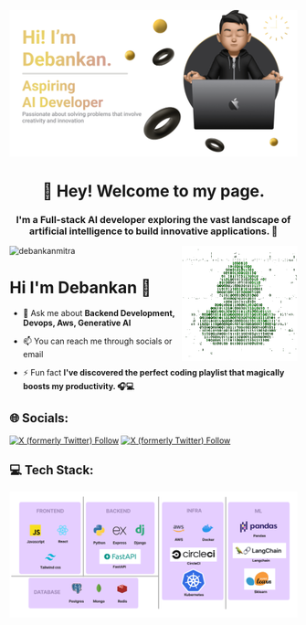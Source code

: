 ![MasterHead](banner.png)
<h1 align="center">🙂 Hey! Welcome to my page. </h1>
<h3 align="center">I'm a Full-stack AI developer exploring the vast landscape of artificial intelligence to build innovative applications. 🚀</h3>

<img align="right" alt="Coding" width="40%" src="duck.gif">

<p align="left"> <img src="https://komarev.com/ghpvc/?username=debankanmitra&label=Profile%20views&color=0e75b6&style=flat" alt="debankanmitra" /> </p>

# Hi I'm Debankan 👋

- 💬 Ask me about **Backend Development, Devops, Aws, Generative AI**

- 📫 You can reach me through socials or email 

- ⚡ Fun fact **I've discovered the perfect coding playlist that magically boosts my productivity. 🎧💻**

<h2 align="left">🌐 Socials:</h2>
<p align="left"><a href="https://twitter.com/intent/follow?screen_name=mitra_debankan" target="blank"><img alt="X (formerly Twitter) Follow" src="https://img.shields.io/badge/Twitter-1D9BF0.svg?style=for-the-badge&logo=Twitter&logoColor=white"></a>
<a href="https://linkedin.com/in/debankanmitra" target="blank"><img alt="X (formerly Twitter) Follow" src="https://img.shields.io/badge/LinkedIn-0A66C2.svg?style=for-the-badge&logo=LinkedIn&logoColor=white"></a>
</p>

## 💻 Tech Stack:

![MasterHead](techstack.png)

